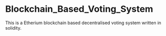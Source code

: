 # Blockchain_Based_Voting_System
This is a Etherium blockchain based decentralised voting system written in solidity.
